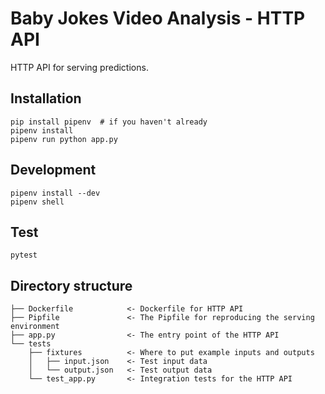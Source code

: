 # Baby Jokes Video Analysis - HTTP API

HTTP API for serving predictions.

## Installation

    pip install pipenv  # if you haven't already
    pipenv install
    pipenv run python app.py

## Development

    pipenv install --dev
    pipenv shell

## Test

    pytest

## Directory structure

    ├── Dockerfile            <- Dockerfile for HTTP API
    ├── Pipfile               <- The Pipfile for reproducing the serving environment
    ├── app.py                <- The entry point of the HTTP API
    └── tests
        ├── fixtures          <- Where to put example inputs and outputs
        │   ├── input.json    <- Test input data
        │   └── output.json   <- Test output data
        └── test_app.py       <- Integration tests for the HTTP API
